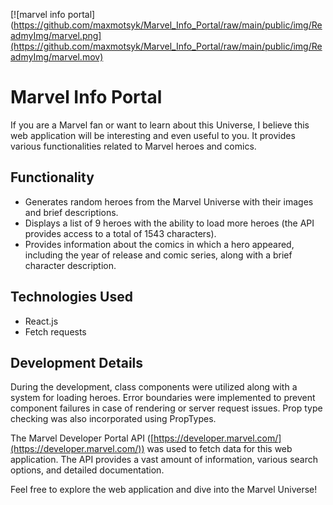 [![marvel info portal](https://github.com/maxmotsyk/Marvel_Info_Portal/raw/main/public/img/ReadmyImg/marvel.png](https://github.com/maxmotsyk/Marvel_Info_Portal/raw/main/public/img/ReadmyImg/marvel.mov)

# Marvel Info Portal

If you are a Marvel fan or want to learn about this Universe, I believe this web application will be interesting and even useful to you. It provides various functionalities related to Marvel heroes and comics.

## Functionality

- Generates random heroes from the Marvel Universe with their images and brief descriptions.
- Displays a list of 9 heroes with the ability to load more heroes (the API provides access to a total of 1543 characters).
- Provides information about the comics in which a hero appeared, including the year of release and comic series, along with a brief character description.

## Technologies Used

- React.js
- Fetch requests

## Development Details

During the development, class components were utilized along with a system for loading heroes. Error boundaries were implemented to prevent component failures in case of rendering or server request issues. Prop type checking was also incorporated using PropTypes.

The Marvel Developer Portal API ([https://developer.marvel.com/](https://developer.marvel.com/))  was used to fetch data for this web application. The API provides a vast amount of information, various search options, and detailed documentation.

Feel free to explore the web application and dive into the Marvel Universe!

